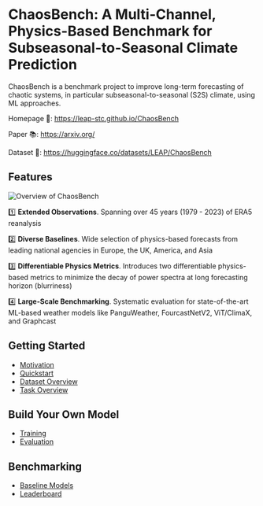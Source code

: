 # ChaosBench: A Multi-Channel, Physics-Based Benchmark for Subseasonal-to-Seasonal Climate Prediction


ChaosBench is a benchmark project to improve long-term forecasting of chaotic systems, in particular subseasonal-to-seasonal (S2S) climate, using ML approaches.

Homepage 🔗: https://leap-stc.github.io/ChaosBench

Paper 📚: https://arxiv.org/

Dataset 🤗: https://huggingface.co/datasets/LEAP/ChaosBench

## Features

![Overview of ChaosBench](docs/scheme/chaosbench_scheme.jpg)

1️⃣ __Extended Observations__. Spanning over 45 years (1979 - 2023) of ERA5 reanalysis

2️⃣ __Diverse Baselines__. Wide selection of physics-based forecasts from leading national agencies in Europe, the UK, America, and Asia

3️⃣ __Differentiable Physics Metrics__. Introduces two differentiable physics-based metrics to minimize the decay of power spectra at long forecasting horizon (blurriness)

4️⃣ __Large-Scale Benchmarking__. Systematic evaluation for state-of-the-art ML-based weather models like PanguWeather, FourcastNetV2, ViT/ClimaX, and Graphcast

## Getting Started
- [Motivation](https://leap-stc.github.io/ChaosBench/motivation.html)
- [Quickstart](https://leap-stc.github.io/ChaosBench/quickstart.html)
- [Dataset Overview](https://leap-stc.github.io/ChaosBench/dataset.html)
- [Task Overview](https://leap-stc.github.io/ChaosBench/task.html)


## Build Your Own Model
- [Training](https://leap-stc.github.io/ChaosBench/training.html)
- [Evaluation](https://leap-stc.github.io/ChaosBench/evaluation.html)

## Benchmarking
- [Baseline Models](https://leap-stc.github.io/ChaosBench/baseline.html)
- [Leaderboard](https://leap-stc.github.io/ChaosBench/leaderboard.html)